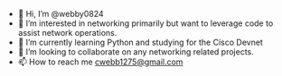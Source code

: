 - 👋 Hi, I’m @webby0824
- 👀 I’m interested in networking primarily but want to leverage code to assist network operations.
- 🌱 I’m currently learning Python and studying for the Cisco Devnet
- 💞️ I’m looking to collaborate on any networking related projects.
- 📫 How to reach me cwebb1275@gmail.com

<!---
webby0824/webby0824 is a ✨ special ✨ repository because its `README.md` (this file) appears on your GitHub profile.
You can click the Preview link to take a look at your changes.
--->
